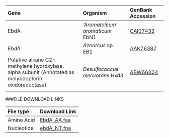 
 Gene | Organism | GenBank Accession |
 :--- | :--- | :--- |
| EbdA | *‘Aromatoleum’ aromaticum* EbN1 | [CAI07432](http://www.ncbi.nlm.nih.gov/protein/CAI07432) |
| EbdA | *Azoarcus* sp. EB1 | [AAK76387](http://www.ncbi.nlm.nih.gov/protein/AAK76387) |
| Putative alkane C2-methylene hydroxylase, alpha subunit (Annotated as molybdopterin oxidoreductase)| *Desulfococcus oleovorans* Hxd3 | [ABW66004](http://www.ncbi.nlm.nih.gov/protein/ABW66004) |
| []() | | |

###FILE DOWNLOAD LINKS

 File type | Download Link |
 :--- | :---------- | 
| Amino Acid | [EbdA_AA.faa](amino_acid/EbdA_AA.faa) |
| Nucleotide | [ebdA_NT.fna](nucleotide/ebdA_NT.fna) |
